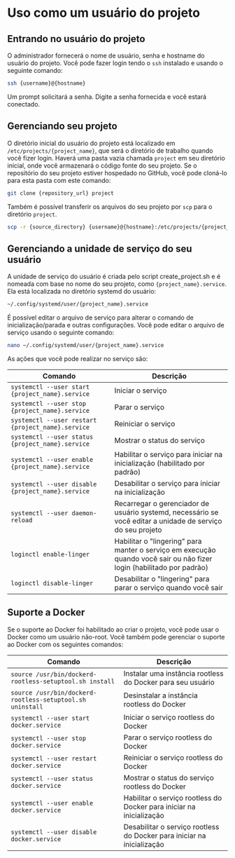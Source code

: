 # Uso como um usuário do projeto

## Entrando no usuário do projeto

O administrador fornecerá o nome de usuário, senha e hostname do usuário do projeto. Você pode fazer login tendo o `ssh` instalado e usando o seguinte comando:

```sh
ssh {username}@{hostname}
```

Um prompt solicitará a senha. Digite a senha fornecida e você estará conectado.

## Gerenciando seu projeto

O diretório inicial do usuário do projeto está localizado em `/etc/projects/{project_name}`, que será o diretório de trabalho quando você fizer login. Haverá uma pasta vazia chamada `project` em seu diretório inicial, onde você armazenará o código fonte do seu projeto. Se o repositório do seu projeto estiver hospedado no GitHub, você pode cloná-lo para esta pasta com este comando:

```sh
git clone {repository_url} project
```

Também é possível transferir os arquivos do seu projeto por `scp` para o diretório `project`.

```sh
scp -r {source_directory} {username}@{hostname}:/etc/projects/{project_name}/project
```

## Gerenciando a unidade de serviço do seu usuário

A unidade de serviço do usuário é criada pelo script create_project.sh e é nomeada com base no nome do seu projeto, como `{project_name}.service`. Ela está localizada no diretório systemd do usuário:

```sh
~/.config/systemd/user/{project_name}.service
```

É possível editar o arquivo de serviço para alterar o comando de inicialização/parada e outras configurações. Você pode editar o arquivo de serviço usando o seguinte comando:

```sh
nano ~/.config/systemd/user/{project_name}.service
```

As ações que você pode realizar no serviço são:

| Comando | Descrição |
| --- | --- |
| `systemctl --user start {project_name}.service` | Iniciar o serviço |
| `systemctl --user stop {project_name}.service` | Parar o serviço |
| `systemctl --user restart {project_name}.service` | Reiniciar o serviço |
| `systemctl --user status {project_name}.service` | Mostrar o status do serviço |
| `systemctl --user enable {project_name}.service` | Habilitar o serviço para iniciar na inicialização (habilitado por padrão) |
| `systemctl --user disable {project_name}.service` | Desabilitar o serviço para iniciar na inicialização |
| `systemctl --user daemon-reload` | Recarregar o gerenciador de usuário systemd, necessário se você editar a unidade de serviço do seu projeto |
| `loginctl enable-linger` | Habilitar o "lingering" para manter o serviço em execução quando você sair ou não fizer login (habilitado por padrão) |
| `loginctl disable-linger` | Desabilitar o "lingering" para parar o serviço quando você sair |

## Suporte a Docker

Se o suporte ao Docker foi habilitado ao criar o projeto, você pode usar o Docker como um usuário não-root. Você também pode gerenciar o suporte ao Docker com os seguintes comandos:

| Comando | Descrição |
| --- | --- |
| `source /usr/bin/dockerd-rootless-setuptool.sh install` | Instalar uma instância rootless do Docker para seu usuário |
| `source /usr/bin/dockerd-rootless-setuptool.sh uninstall` | Desinstalar a instância rootless do Docker |
| `systemctl --user start docker.service` | Iniciar o serviço rootless do Docker |
| `systemctl --user stop docker.service` | Parar o serviço rootless do Docker |
| `systemctl --user restart docker.service` | Reiniciar o serviço rootless do Docker |
| `systemctl --user status docker.service` | Mostrar o status do serviço rootless do Docker |
| `systemctl --user enable docker.service` | Habilitar o serviço rootless do Docker para iniciar na inicialização |
| `systemctl --user disable docker.service` | Desabilitar o serviço rootless do Docker para iniciar na inicialização |
